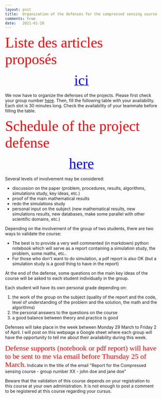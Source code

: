 ```yaml
---
layout: post
title:  Organization of the defenses for the compressed sensing course -- year 2021.
comments: true
date:   2021-01-28
---
```

 <!--  <font face="verdana" size='8' color='red'> Planning des soutenances</font>  -->

 <!-- [<center><font face="verdana" size='8' color='blue'> ici </font></center>](/assets/planning_soutenance_cs_19_20.pdf) -->
 


 <font face="verdana" size='8' color='red'> Liste des articles proposés</font> 

[<center><font face="verdana" size='8' color='blue'> ici </font></center>](/assets/liste_projets_20_21.pdf)

<!-- 
<font face="verdana" size='8' color='red'> Group registration deadline : Monday 22 of February at noon</font> -->

We now have to organize the defenses of the projects. Please first check your group number [here](/assets/organisation_soutenance_cs_20_21_1.pdf). Then, fill the following table with your availability. Each slot is 30 minutes long. Check the availability of your teammate before filling the table.

<font face="verdana" size='8' color='red'> Schedule of the project defense</font> 
[<center><font face="verdana" size='8' color='blue'> here </font></center>](https://docs.google.com/spreadsheets/d/1DoX1R7PkILbzTvW7tUvA6NYKQHE0zi37aMiIbbAko2A/edit?usp=sharing)


<!-- 
(It is a real 'deadline': students not registered at that time will not be allowed to sit their exam. Early birds registration is strongly advised: students will have their exam subject soon after their registration. Do not wait too long for your registration!) -->

<!-- Students who want to sit this exam are invited to <font face="verdana" size='8' color='red'> write a comment at the end of this post </font>, containing the names (first and last names) of the two members of the group. If some students want to study some particular subject they may also indicate it in their comment. Students may also indicate if they want to do more "theory" or more "applied math" or a "good balance between theory and applications". Nevertheless, I'm not sure to find a subject in the scope of the request but I will do my best.

If some student have some difficulties to find a colleague to work with on this exam you can write your name in the first column of this [Google sheet](https://docs.google.com/spreadsheets/d/1kKdArXOpqIXzLfURuOK65Jcb8moGKbrVvlx9M7l_2E4/edit?usp=sharing) or contact someone in this Google sheet by your own to construct your group (in that case,  do not forget to erase your name from the Google sheet once you have created your group). I will pair students in this Google sheet on Friday 19th February (check your teammate in the Google sheet on Friday 19th February). -->



<!-- 
Soon after registration, every group of two students will be given one or more research articles connected with the course (check regularly on this webpage if a project has been given to your group).  -->

Several levels of involvement may be considered:

* discussion on the paper (problem, procedures, results, algorithms, simulations study, key ideas, etc.)
* proof of the main mathematical results
* redo the simulations study
* personal input on the subject (new mathematical results, new simulations results, new databases, make some parallel with other scientific domains, etc.)

Depending on the involvement of the group of two students, there are two ways to validate the course:

* The best is to provide a very well commented (in markdown) python notebook which will serve as a report containing a simulation study, the problem, some maths, etc..
* For those who don't want to do simulation, a pdf report is also OK (but a simulation study is a good thing to have in the report)

At the end of the defense, some questions on the main key ideas of the course will be asked to each student individually in the group.

Each student will have its own personal grade depending on:
1. the work of the group on the subject (quality of the report and the code, level of understanding of the problem and the solution, the math and the algorithms)
2. the personal answers to the questions on the course
3. a good balance between theory and practice is good



Defenses will take place in the week between Monday 29 March to Friday 2 of April. I will post on this webpage a Google sheet where each group will have the opportunity to tell me about their availability during this week.

<font face="verdana" size='5' color='red'>Defense supports (notebook or pdf report) will have to be sent to me via email before Thursday 25 of March.</font> Indicate in the title of the email "Report for the Compressed sensing course - group number XX - john doe and jane doe" 

Beware that the validation of this course depends on your registration to this course at your own administration. It is not enough to post a comment to be registered at this course regarding your cursus.




 